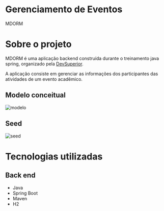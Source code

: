 # Gerenciamento de Eventos

MDORM

# Sobre o projeto

MDORM é uma aplicação backend construída durante o treinamento java spring, organizado pela [DevSuperior](https://devsuperior.com.br "Site da DevSuperior").

A aplicação consiste em gerenciar as informações dos participantes das atividades de um evento acadêmico.

## Modelo conceitual
![modelo](https://github.com/luiz-fd/MDORM/assets/58195921/1aaabc30-b91e-45bd-bdf6-0613e11bd32c)

## Seed
![seed](https://github.com/luiz-fd/MDORM/assets/58195921/2d2b3c95-04dd-4c68-94b6-a6254ec2cc23)


# Tecnologias utilizadas
## Back end
- Java
- Spring Boot
- Maven
- H2

